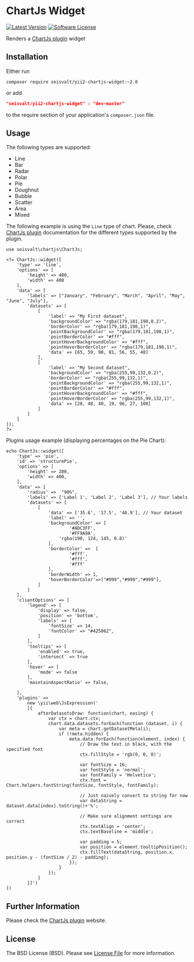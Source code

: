 ChartJs Widget
==============

[![Latest Version](https://img.shields.io/github/tag/seisvalt/yii2-chartjs-widget.svg?style=flat-square&label=release)](https://github.com/seisvalt/yii2-chartjs-widget/tags)
[![Software License](https://img.shields.io/badge/license-BSD-brightgreen.svg?style=flat-square)](LICENSE.md)

Renders a [ChartJs plugin](http://www.chartjs.org/docs/) widget

Installation
------------

Either run

```
composer require seisvalt/yii2-chartjs-widget:~2.0
```
or add

```json
"seisvalt/yii2-chartjs-widget" : "dev-master"
```

to the require section of your application's `composer.json` file.

Usage
-----
The following types are supported: 

- Line 
- Bar 
- Radar 
- Polar 
- Pie 
- Doughnut 
- Bubble 
- Scatter 
- Area 
- Mixed

The following example is using the `Line` type of chart. Please, check [ChartJs plugin](http://www.chartjs.org/docs/) 
documentation for the different types supported by the plugin.

```
use seisvalt\chartjs\ChartJs;

<?= ChartJs::widget([
    'type' => 'line',
    'options' => [
        'height' => 400,
        'width' => 400
    ],
    'data' => [
        'labels' => ["January", "February", "March", "April", "May", "June", "July"],
        'datasets' => [
            [
                'label' => "My First dataset",
                'backgroundColor' => "rgba(179,181,198,0.2)",
                'borderColor' => "rgba(179,181,198,1)",
                'pointBackgroundColor' => "rgba(179,181,198,1)",
                'pointBorderColor' => "#fff",
                'pointHoverBackgroundColor' => "#fff",
                'pointHoverBorderColor' => "rgba(179,181,198,1)",
                'data' => [65, 59, 90, 81, 56, 55, 40]
            ],
            [
                'label' => "My Second dataset",
                'backgroundColor' => "rgba(255,99,132,0.2)",
                'borderColor' => "rgba(255,99,132,1)",
                'pointBackgroundColor' => "rgba(255,99,132,1)",
                'pointBorderColor' => "#fff",
                'pointHoverBackgroundColor' => "#fff",
                'pointHoverBorderColor' => "rgba(255,99,132,1)",
                'data' => [28, 48, 40, 19, 96, 27, 100]
            ]
        ]
    ]
]);
?>
```
Plugins usage example (displaying percentages on the Pie Chart):
```
echo ChartJs::widget([
    'type' => 'pie',
    'id' => 'structurePie',
    'options' => [
        'height' => 200,
        'width' => 400,
    ],
    'data' => [
        'radius' =>  "90%",
        'labels' => ['Label 1', 'Label 2', 'Label 3'], // Your labels
        'datasets' => [
            [
                'data' => ['35.6', '17.5', '46.9'], // Your dataset
                'label' => '',
                'backgroundColor' => [
                        '#ADC3FF',
                        '#FF9A9A',
                    'rgba(190, 124, 145, 0.8)'
                ],
                'borderColor' =>  [
                        '#fff',
                        '#fff',
                        '#fff'
                ],
                'borderWidth' => 1,
                'hoverBorderColor'=>["#999","#999","#999"],                
            ]
        ]
    ],
    'clientOptions' => [
        'legend' => [
            'display' => false,
            'position' => 'bottom',
            'labels' => [
                'fontSize' => 14,
                'fontColor' => "#425062",
            ]
        ],
        'tooltips' => [
            'enabled' => true,
            'intersect' => true
        ],
        'hover' => [
            'mode' => false
        ],
        'maintainAspectRatio' => false,

    ],
    'plugins' =>
        new \yii\web\JsExpression('
        [{
            afterDatasetsDraw: function(chart, easing) {
                var ctx = chart.ctx;
                chart.data.datasets.forEach(function (dataset, i) {
                    var meta = chart.getDatasetMeta(i);
                    if (!meta.hidden) {
                        meta.data.forEach(function(element, index) {
                            // Draw the text in black, with the specified font
                            ctx.fillStyle = 'rgb(0, 0, 0)';

                            var fontSize = 16;
                            var fontStyle = 'normal';
                            var fontFamily = 'Helvetica';
                            ctx.font = Chart.helpers.fontString(fontSize, fontStyle, fontFamily);

                            // Just naively convert to string for now
                            var dataString = dataset.data[index].toString()+'%';

                            // Make sure alignment settings are correct
                            ctx.textAlign = 'center';
                            ctx.textBaseline = 'middle';

                            var padding = 5;
                            var position = element.tooltipPosition();
                            ctx.fillText(dataString, position.x, position.y - (fontSize / 2) - padding);
                        });
                    }
                });
            }
        }]')
])
```


Further Information
-------------------
Please check the
[ChartJs plugin](http://www.chartjs.org/docs/) website.

License
-------

The BSD License (BSD). Please see [License File](LICENSE.md) for more information.

